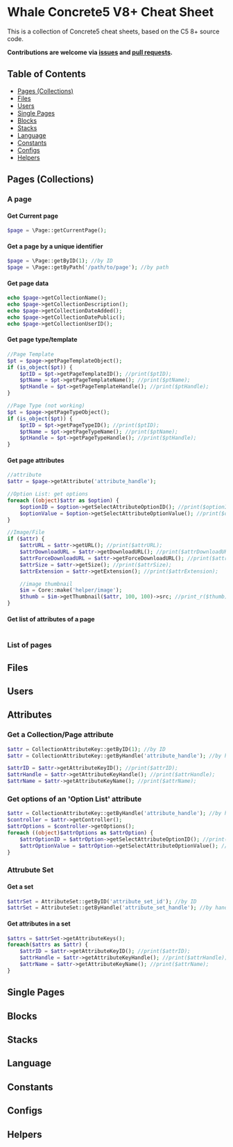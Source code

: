 # Whale Concrete5 V8+ Cheat Sheet

This is a collection of Concrete5 cheat sheets, based on the C5 8+ source code. 

**Contributions are welcome via [issues](https://github.com/shahroq/whale_c5_cheat_sheet/issues) and [pull requests](https://github.com/shahroq/whale_c5_cheat_sheet/pulls).**

## Table of Contents
* [Pages (Collections)](#pages)
* [Files](#files)
* [Users](#users)
* [Single Pages](#single-pages)
* [Blocks](#blocks)
* [Stacks](#stacks)
* [Language](#language)
* [Constants](#constants)
* [Configs](#configs)
* [Helpers](#helpers)

## Pages (Collections)
### A page

#### Get Current page
```PHP
$page = \Page::getCurrentPage();
```
#### Get a page by a unique identifier
```PHP
$page = \Page::getByID(1); //by ID
$page = \Page::getByPath('/path/to/page'); //by path
```
#### Get page data
```PHP
echo $page->getCollectionName();
echo $page->getCollectionDescription();
echo $page->getCollectionDateAdded();
echo $page->getCollectionDatePublic();
echo $page->getCollectionUserID();
```

#### Get page type/template
```PHP
//Page Template
$pt = $page->getPageTemplateObject();
if (is_object($pt)) {
    $ptID = $pt->getPageTemplateID(); //print($ptID);
    $ptName = $pt->getPageTemplateName(); //print($ptName);
    $ptHandle = $pt->getPageTemplateHandle(); //print($ptHandle);
}        

//Page Type (not working)
$pt = $page->getPageTypeObject();
if (is_object($pt)) {
    $ptID = $pt->getPageTypeID(); //print($ptID);
    $ptName = $pt->getPageTypeName(); //print($ptName);
    $ptHandle = $pt->getPageTypeHandle(); //print($ptHandle);
}        
```

#### Get page attributes
```PHP
//attribute
$attr = $page->getAttribute('attribute_handle');

//Option List: get options
foreach ((object)$attr as $option) {
    $optionID = $option->getSelectAttributeOptionID(); //print($optionID);
    $optionValue = $option->getSelectAttributeOptionValue(); //print($optionValue);
}

//Image/File
if ($attr) {
    $attrURL = $attr->getURL(); //print($attrURL);
    $attrDownloadURL = $attr->getDownloadURL(); //print($attrDownloadURL);
    $attrForceDownloadURL = $attr->getForceDownloadURL(); //print($attrForceDownloadURL);
    $attrSize = $attr->getSize(); //print($attrSize);
    $attrExtension = $attr->getExtension(); //print($attrExtension);

    //image thumbnail
    $im = Core::make('helper/image');
    $thumb = $im->getThumbnail($attr, 100, 100)->src; //print_r($thumb);
}
```

#### Get list of attributes of a page
```PHP

```



### List of pages



## Files

## Users

## Attributes

### Get a Collection/Page attribute
```PHP
$attr = CollectionAttributeKey::getByID(1); //by ID
$attr = CollectionAttributeKey::getByHandle('attribute_handle'); //by handle

$attrID = $attr->getAttributeKeyID(); //print($attrID);
$attrHandle = $attr->getAttributeKeyHandle(); //print($attrHandle);
$attrName = $attr->getAttributeKeyName(); //print($attrName);
```

### Get options of an 'Option List' attribute
```PHP
$attr = CollectionAttributeKey::getByHandle('attribute_handle'); //by handle
$controller = $attr->getController();
$attrOptions = $controller->getOptions();
foreach ((object)$attrOptions as $attrOption) {
    $attrOptionID = $attrOption->getSelectAttributeOptionID(); //print($attrOptionID);
    $attrOptionValue = $attrOption->getSelectAttributeOptionValue(); //print($attrOptionValue);
}
```

### Attrubute Set
#### Get a set
```PHP
$attrSet = AttributeSet::getByID('attribute_set_id'); //by ID
$attrSet = AttributeSet::getByHandle('attribute_set_handle'); //by handle
```

#### Get attributes in a set
```PHP
$attrs = $attrSet->getAttributeKeys();
foreach($attrs as $attr) {
  	$attrID = $attr->getAttributeKeyID(); //print($attrID);
	$attrHandle = $attr->getAttributeKeyHandle(); //print($attrHandle);
	$attrName = $attr->getAttributeKeyName(); //print($attrName);
}
```
## Single Pages

## Blocks

## Stacks

## Language

## Constants

## Configs

## Helpers
